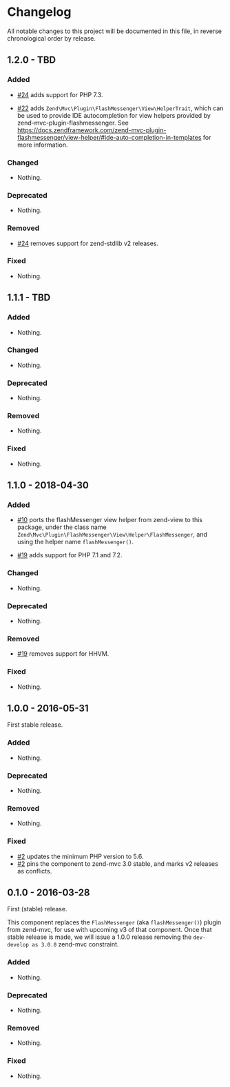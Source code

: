 # Changelog

All notable changes to this project will be documented in this file, in reverse chronological order by release.

## 1.2.0 - TBD

### Added

- [#24](https://github.com/zendframework/zend-mvc-plugin-flashmessenger/pull/24) adds support for PHP 7.3.

- [#22](https://github.com/zendframework/zend-mvc-plugin-flashmessenger/pull/22) adds `Zend\Mvc\Plugin\FlashMessenger\View\HelperTrait`,
  which can be used to provide IDE autocompletion for view helpers
  provided by zend-mvc-plugin-flashmessenger. See
  https://docs.zendframework.com/zend-mvc-plugin-flashmessenger/view-helper/#ide-auto-completion-in-templates
  for more information.

### Changed

- Nothing.

### Deprecated

- Nothing.

### Removed

- [#24](https://github.com/zendframework/zend-mvc-plugin-flashmessenger/pull/24) removes support for zend-stdlib v2 releases.

### Fixed

- Nothing.

## 1.1.1 - TBD

### Added

- Nothing.

### Changed

- Nothing.

### Deprecated

- Nothing.

### Removed

- Nothing.

### Fixed

- Nothing.

## 1.1.0 - 2018-04-30

### Added

- [#10](https://github.com/zendframework/zend-mvc-plugin-flashmessenger/pull/10) ports the flashMessenger view helper from zend-view to this package, under the
  class name `Zend\Mvc\Plugin\FlashMessenger\View\Helper\FlashMessenger`, and using the helper name
  `flashMessenger()`.

- [#19](https://github.com/zendframework/zend-mvc-plugin-flashmessenger/pull/19) adds support for PHP 7.1 and 7.2.

### Changed

- Nothing.

### Deprecated

- Nothing.

### Removed

- [#19](https://github.com/zendframework/zend-mvc-plugin-flashmessenger/pull/19) removes support for HHVM.

### Fixed

- Nothing.

## 1.0.0 - 2016-05-31

First stable release.

### Added

- Nothing.

### Deprecated

- Nothing.

### Removed

- Nothing.

### Fixed

- [#2](https://github.com/zendframework/zend-mvc-plugin-flashmessenger/pull/2)
  updates the minimum PHP version to 5.6.
- [#2](https://github.com/zendframework/zend-mvc-plugin-flashmessenger/pull/2)
  pins the component to zend-mvc 3.0 stable, and marks v2 releases as conflicts.

## 0.1.0 - 2016-03-28

First (stable) release.

This component replaces the `FlashMessenger` (aka `flashMessenger()`) plugin from
zend-mvc, for use with upcoming v3 of that component. Once that stable release
is made, we will issue a 1.0.0 release removing the `dev-develop as 3.0.0`
zend-mvc constraint.

### Added

- Nothing.

### Deprecated

- Nothing.

### Removed

- Nothing.

### Fixed

- Nothing.
